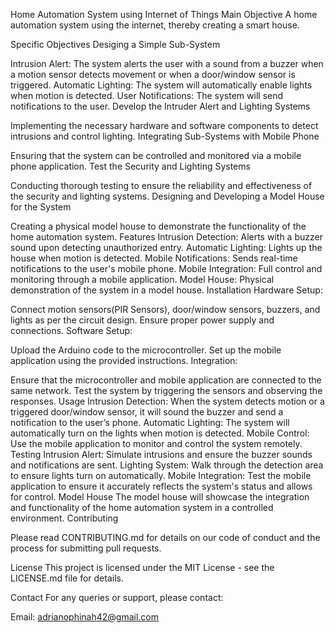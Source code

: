 Home Automation System using Internet of Things
Main Objective
A home automation system using the internet, thereby creating a smart house.

Specific Objectives
Desiging a Simple Sub-System

Intrusion Alert: The system alerts the user with a sound from a buzzer when a motion sensor detects movement or when a door/window sensor is triggered.
Automatic Lighting: The system will automatically enable lights when motion is detected.
User Notifications: The system will send notifications to the user.
Develop the Intruder Alert and Lighting Systems

Implementing the necessary hardware and software components to detect intrusions and control lighting.
Integrating Sub-Systems with Mobile Phone

Ensuring that the system can be controlled and monitored via a mobile phone application.
Test the Security and Lighting Systems

Conducting thorough testing to ensure the reliability and effectiveness of the security and lighting systems.
Designing and Developing a Model House for the System

Creating a physical model house to demonstrate the functionality of the home automation system.
Features
Intrusion Detection: Alerts with a buzzer sound upon detecting unauthorized entry.
Automatic Lighting: Lights up the house when motion is detected.
Mobile Notifications: Sends real-time notifications to the user's mobile phone.
Mobile Integration: Full control and monitoring through a mobile application.
Model House: Physical demonstration of the system in a model house.
Installation
Hardware Setup:

Connect motion sensors(PIR Sensors), door/window sensors, buzzers, and lights as per the circuit design.
Ensure proper power supply and connections.
Software Setup:

Upload the Arduino code to the microcontroller.
Set up the mobile application using the provided instructions.
Integration:

Ensure that the microcontroller and mobile application are connected to the same network.
Test the system by triggering the sensors and observing the responses.
Usage
Intrusion Detection: When the system detects motion or a triggered door/window sensor, it will sound the buzzer and send a notification to the user’s phone.
Automatic Lighting: The system will automatically turn on the lights when motion is detected.
Mobile Control: Use the mobile application to monitor and control the system remotely.
Testing
Intrusion Alert: Simulate intrusions and ensure the buzzer sounds and notifications are sent.
Lighting System: Walk through the detection area to ensure lights turn on automatically.
Mobile Integration: Test the mobile application to ensure it accurately reflects the system's status and allows for control.
Model House
The model house will showcase the integration and functionality of the home automation system in a controlled environment.
Contributing

Please read CONTRIBUTING.md for details on our code of conduct and the process for submitting pull requests.

License
This project is licensed under the MIT License - see the LICENSE.md file for details.

Contact
For any queries or support, please contact:

Email: adrianophinah42@gmail.com
